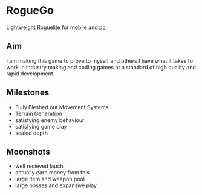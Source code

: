 # RogueGo
Lightweight Roguelite for mobile and pc

## Aim
I am making this game to prove to myself and others I have what it takes to work in industry making and coding games at a standard of high quality and rapid development.

## Milestones
 - Fully Fleshed out Movement Systems
 - Terrain Generation
 - satisfying enemy behaviour
 - satisfying game play
 - scaled depth
 
 ## Moonshots
 - well recieved lauch
 - actually earn money from this
 - large item and weapon pool
 - large bosses and expansive play
 
